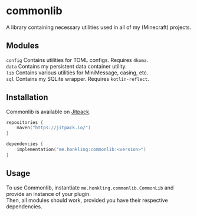# commonlib

A library containing necessary utilities used in all of my (Minecraft) projects.

## Modules

`config` Contains utilities for TOML configs. Requires `4koma`.<br>
`data` Contains my persistent data container utility.<br>
`lib` Contains various utilities for MiniMessage, casing, etc.<br>
`sql` Contains my SQLite wrapper. Requires `kotlin-reflect`.<br>

## Installation

Commonlib is available on [Jitpack](https://jitpack.io/).
```kts
repositories {
    maven("https://jitpack.io/")
}

dependencies {
    implementation("me.honkling:commonlib:<version>")
}
```

## Usage

To use Commonlib, instantiate `me.honkling.commonlib.CommonLib` and provide an instance of your plugin.<br>
Then, all modules should work, provided you have their respective dependencies.